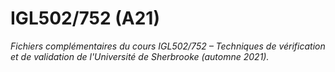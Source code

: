 # IGL502/752 (A21)

_Fichiers complémentaires du cours IGL502/752 – Techniques de vérification et de validation de l'Université de Sherbrooke (automne 2021)._

